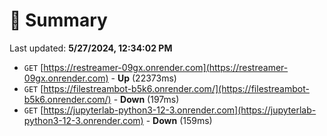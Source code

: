 # 📖 Summary
Last updated: **5/27/2024, 12:34:02 PM**

- `GET` [https://restreamer-09gx.onrender.com](https://restreamer-09gx.onrender.com) - **Up** (22373ms)
- `GET` [https://filestreambot-b5k6.onrender.com/](https://filestreambot-b5k6.onrender.com/) - **Down** (197ms)
- `GET` [https://jupyterlab-python3-12-3.onrender.com](https://jupyterlab-python3-12-3.onrender.com) - **Down** (159ms)

